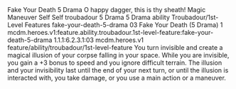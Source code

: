 <ability>
  <name>Fake Your Death</name>
  <cost>5 Drama</cost>
  <flavor>O happy dagger, this is thy sheath!</flavor>
  <keywords>
    <keyword>Magic</keyword>
  </keywords>
  <type>Maneuver</type>
  <distance>Self</distance>
  <target>Self</target>
  <metadata>
    <class>troubadour</class>
    <cost>5 Drama</cost>
    <cost_amount>5</cost_amount>
    <cost_resource>Drama</cost_resource>
    <feature_type>ability</feature_type>
    <file_dpath>Troubadour/1st-Level Features</file_dpath>
    <item_id>fake-your-death-5-drama</item_id>
    <item_index>03</item_index>
    <item_name>Fake Your Death (5 Drama)</item_name>
    <level>1</level>
    <scc>mcdm.heroes.v1:feature.ability.troubadour.1st-level-feature:fake-your-death-5-drama</scc>
    <scdc>1.1.1:6.2.3.1:03</scdc>
    <source>mcdm.heroes.v1</source>
    <type>feature/ability/troubadour/1st-level-feature</type>
  </metadata>
  <effects>
    <effect type="mundane">You turn invisible and create a magical illusion of your corpse falling in your space. While you are invisible, you gain a +3 bonus to speed and you ignore difficult terrain. The illusion and your invisibility last until the end of your next turn, or until the illusion is interacted with, you take damage, or you use a main action or a maneuver.</effect>
  </effects>
</ability>
